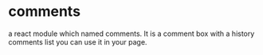 # comments
a react module which named comments. It is a comment box with a history comments list
you can use it in your page.
